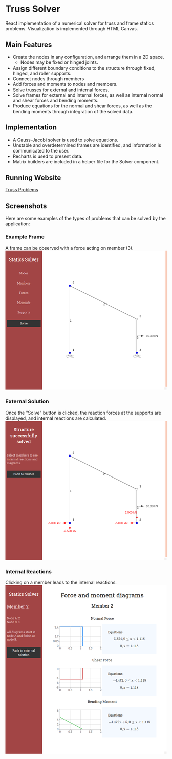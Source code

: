 # Truss Solver
React implementation of a numerical solver for truss and frame statics problems. Visualization is implemented through HTML Canvas.
## Main Features
- Create the nodes in any configuration, and arrange them in a 2D space.
    - Nodes may be fixed or hinged joints.
- Assign different boundary conditions to the structure through fixed, hinged, and roller supports.
- Connect nodes through members
- Add forces and moments to nodes and members.
- Solve trusses for external and internal forces.
- Solve frames for external and internal forces, as well as internal normal and shear forces and bending moments.
- Produce equations for the normal and shear forces, as well as the bending moments through integration of the solved data.
## Implementation
- A Gauss-Jacobi solver is used to solve equations.
- Unstable and overdetermined frames are identified, and information is communicated to the user.
- Recharts is used to present data.
- Matrix builders are included in a helper file for the Solver component.
## Running Website
[Truss Problems](https://trussproblems.com/)
## Screenshots
Here are some examples of the types of problems that can be solved by the application:
### Example Frame
A frame can be observed with a force acting on member (3).
![Example Frame](screenshots/truss.png)
### External Solution
Once the "Solve" button is clicked, the reaction forces at the supports are displayed, and internal reactions are calculated.
![External solution](screenshots/external-solution.png)
### Internal Reactions
Clicking on a member leads to the internal reactions.
![Internal reactions](screenshots/internal-reactions.png)